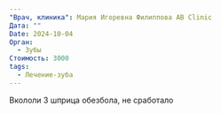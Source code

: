```yaml
---
"Врач, клиника": Мария Игоревна Филиппова AB Clinic
Дата: ""
Date: 2024-10-04
Орган:
  - Зубы
Стоимость: 3000
tags:
  - Лечение-зуба
---
```

Вкололи 3 шприца обезбола, не сработало